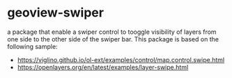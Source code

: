 # geoview-swiper

a package that enable a swiper control to tooggle visibility of layers from one side to the other side of the swiper bar. This package is based on the following sample:
  - https://viglino.github.io/ol-ext/examples/control/map.control.swipe.html
  - https://openlayers.org/en/latest/examples/layer-swipe.html
